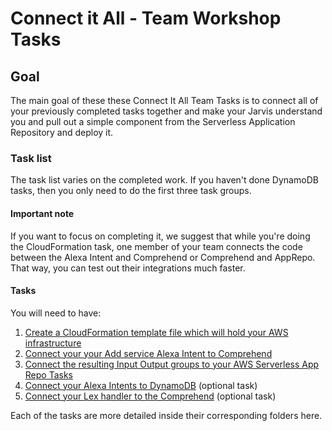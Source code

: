 # Connect it All - Team Workshop Tasks

## Goal

The main goal of these these Connect It All Team Tasks is to connect all of your previously completed tasks together and make your Jarvis understand you and pull out a simple component from the Serverless Application Repository and deploy it.

### Task list

The task list varies on the completed work. If you haven't done DynamoDB tasks, then you only need to do the first three task groups.

#### Important note

If you want to focus on completing it, we suggest that while you're doing the CloudFormation task, one member of your team connects the code between the Alexa Intent and Comprehend or Comprehend and AppRepo. That way, you can test out their integrations much faster.

#### Tasks

You will need to have:

1. [Create a CloudFormation template file which will hold your AWS infrastructure](./1-create-template)
2. [Connect your your Add service Alexa Intent to Comprehend](./2-connect-alexa-to-comprehend)
3. [Connect the resulting Input Output groups to your AWS Serverless App Repo Tasks](./3-connect-to-app-repo)
4. [Connect your Alexa Intents to DynamoDB](./4-connect-to-dynamodb) (optional task)
5. [Connect your Lex handler to the Comprehend](./5-connect-lex-to-comprehend) (optional task)

Each of the tasks are more detailed inside their corresponding folders here.